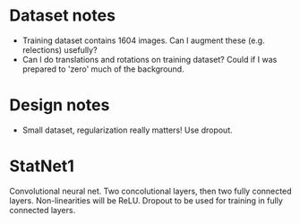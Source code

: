 # Dataset notes

 * Training dataset contains 1604 images. Can I augment these (e.g. relections) usefully?
 * Can I do translations and rotations on training dataset? Could if I was prepared to 'zero' much of the background.
 
# Design notes

* Small dataset, regularization really matters! Use dropout.

# StatNet1

Convolutional neural net.
Two concolutional layers, then two fully connected layers.
Non-linearities will be ReLU.
Dropout to be used for training in fully connected layers.
